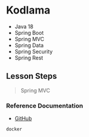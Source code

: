 # Kodlama
- Java 18
- Spring Boot
- Spring MVC
- Spring Data
- Spring Security
- Spring Rest

## Lesson Steps
> Spring MVC
> 

### Reference Documentation

* [GitHub](https://github.com/sedatalagz/SpringBoot1)

```sh
docker
```